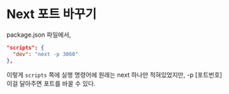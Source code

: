 # Next 포트 바꾸기

package.json 파일에서,

```json
"scripts": {
  "dev": "next -p 3060"
},
```

이렇게 `scripts` 쪽에 실행 명령어에 원래는 next 하나만 적혀있었지만, -p [포트번호] 이걸 달아주면 포트를 바꿀 수 있다.
